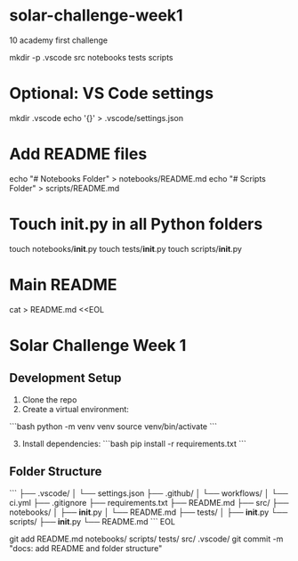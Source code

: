 # solar-challenge-week1
10 academy first challenge

mkdir -p .vscode src notebooks tests scripts

# Optional: VS Code settings
mkdir .vscode
echo '{}' > .vscode/settings.json

# Add README files
echo "# Notebooks Folder" > notebooks/README.md
echo "# Scripts Folder" > scripts/README.md

# Touch __init__.py in all Python folders
touch notebooks/__init__.py
touch tests/__init__.py
touch scripts/__init__.py

# Main README
cat > README.md <<EOL
# Solar Challenge Week 1

## Development Setup

1. Clone the repo
2. Create a virtual environment:

\`\`\`bash
python -m venv venv
source venv/bin/activate
\`\`\`

3. Install dependencies:
\`\`\`bash
pip install -r requirements.txt
\`\`\`

## Folder Structure

\`\`\`
├── .vscode/
│   └── settings.json
├── .github/
│   └── workflows/
│       └── ci.yml
├── .gitignore
├── requirements.txt
├── README.md
├── src/
├── notebooks/
│   ├── __init__.py
│   └── README.md
├── tests/
│   ├── __init__.py
└── scripts/
    ├── __init__.py
    └── README.md
\`\`\`
EOL

git add README.md notebooks/ scripts/ tests/ src/ .vscode/
git commit -m "docs: add README and folder structure"

